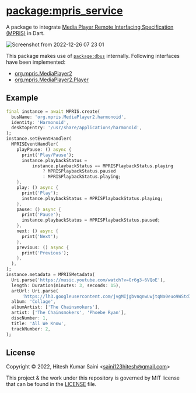 # [package:mpris_service](https://github.com/alexmercerind/mpris_service)

A package to integrate [Media Player Remote Interfacing Specification (MPRIS)](https://specifications.freedesktop.org/mpris-spec/latest/) in Dart.

![Screenshot from 2022-12-26 07 23 01](https://user-images.githubusercontent.com/28951144/209481093-a067d628-0911-484c-9684-0924e834613a.jpeg)

This package makes use of [`package:dbus`](https://pub.dev/packages/dbus) internally. Following interfaces have been implemented:

- [org.mpris.MediaPlayer2](https://specifications.freedesktop.org/mpris-spec/latest/Media_Player.html)
- [org.mpris.MediaPlayer2.Player](https://specifications.freedesktop.org/mpris-spec/latest/Player_Interface.html)

## Example

```dart
final instance = await MPRIS.create(
  busName: 'org.mpris.MediaPlayer2.harmonoid',
  identity: 'Harmonoid',
  desktopEntry: '/usr/share/applications/harmonoid',
);
instance.setEventHandler(
  MPRISEventHandler(
    playPause: () async {
      print('Play/Pause');
      instance.playbackStatus =
          instance.playbackStatus == MPRISPlaybackStatus.playing
              ? MPRISPlaybackStatus.paused
              : MPRISPlaybackStatus.playing;
    },
    play: () async {
      print('Play');
      instance.playbackStatus = MPRISPlaybackStatus.playing;
    },
    pause: () async {
      print('Pause');
      instance.playbackStatus = MPRISPlaybackStatus.paused;
    },
    next: () async {
      print('Next');
    },
    previous: () async {
      print('Previous');
    },
  ),
);
instance.metadata = MPRISMetadata(
  Uri.parse('https://music.youtube.com/watch?v=Gr6g3-6VQoE'),
  length: Duration(minutes: 3, seconds: 15),
  artUrl: Uri.parse(
      'https://lh3.googleusercontent.com/jvgMIjgbvnqnwLwjtqNa0euo9WStdIxrJnpQURgbwuPazT2OpZUdYPZe1gss2fK39oC8ITofFmeGxKY'),
  album: 'Collage',
  albumArtist: ['The Chainsmokers'],
  artist: ['The Chainsmokers', 'Phoebe Ryan'],
  discNumber: 1,
  title: 'All We Know',
  trackNumber: 2,
);
```

## License

Copyright © 2022, Hitesh Kumar Saini <<saini123hitesh@gmail.com>>

This project & the work under this repository is governed by MIT license that can be found in the [LICENSE](./LICENSE) file.
